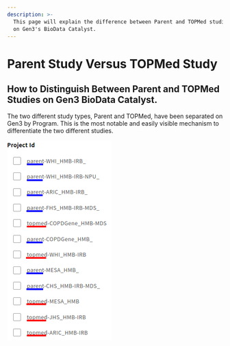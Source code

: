 ```yaml
---
description: >-
  This page will explain the difference between Parent and TOPMed studies found
  on Gen3's BioData Catalyst.
---
```


# Parent Study Versus TOPMed Study

## How to Distinguish Between Parent and TOPMed Studies on Gen3 BioData Catalyst.

The two different study types, Parent and TOPMed, have been separated on Gen3 by Program. This is the most notable and easily visible mechanism to differentiate the two different studies.

![A list of studies with Parent studies, underlined in blue, and TOPMed studies, underlined in red.](../../.gitbook/assets/parent_topmed_studies2.png)



